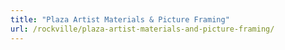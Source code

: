 ```yaml
---
title: "Plaza Artist Materials & Picture Framing"
url: /rockville/plaza-artist-materials-and-picture-framing/
---
```

